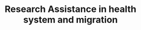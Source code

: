 ---
title: "Research Assistance in health system and migration"
excerpt: "I have been Research assistant in health system and migrantion projects for the Peruvian University Cayetano Heredia and the Pontificical Catholic University of Peru"
collection: gallery
---